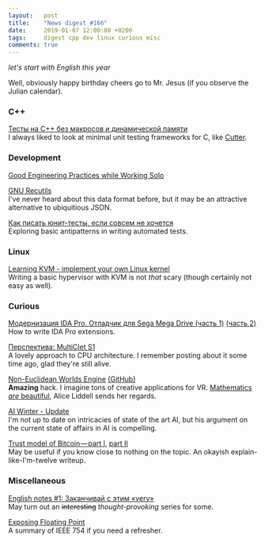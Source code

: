 ```yaml
---
layout:   post
title:    "News digest #166"
date:     2019-01-07 12:00:00 +0200
tags:     digest cpp dev linux curious misc
comments: true
---
```


_let's start with English this year_

Well, obviously happy birthday cheers go to Mr. Jesus (if you observe the Julian calendar).

### C++

[Тесты на C++ без макросов и динамической памяти](https://habr.com/post/434906/)<br/>
I always liked to look at minimal unit testing frameworks for C, like [Cutter](http://cutter.sourceforge.net).

### Development

[Good Engineering Practices while Working Solo](https://blog.bitsrc.io/good-engineering-practices-while-working-solo-ad872e727af4)

[GNU Recutils](https://www.gnu.org/software/recutils/)<br/>
I've never heard about this data format before, but it may be an attractive alternative to ubiquitious JSON.

[Как писать юнит-тесты, если совсем не хочется](https://habr.com/post/434972/)<br/>
Exploring basic antipatterns in writing automated tests. 

### Linux

[Learning KVM - implement your own Linux kernel](https://david942j.blogspot.com/2018/10/note-learning-kvm-implement-your-own.html)<br/>
Writing a basic hypervisor with KVM is not _that_ scary (though certainly not easy as well).

### Curious

[Модернизация IDA Pro. Отладчик для Sega Mega Drive (часть 1)](https://habr.com/post/434992/) [(часть 2)](https://habr.com/post/435002/)<br/>
How to write IDA Pro extensions.

[Перспектива: MultiClet S1](https://habr.com/post/434982/)<br/>
A lovely approach to CPU architecture. I remember posting about it some time ago, glad they're still alive.

[Non-Euclidean Worlds Engine](https://www.youtube.com/watch?v=kEB11PQ9Eo8&feature=youtu.be) [(GitHub)](https://github.com/HackerPoet/NonEuclidean)<br/>
**Amazing** hack. I imagine tons of creative applications for VR. [Mathematics _are_ beautiful](https://www.youtube.com/watch?v=slT4yb8mEac), Alice Liddell sends her regards.

[AI Winter - Update](https://blog.piekniewski.info/2018/10/29/ai-winter-update/)<br/>
I'm not up to date on intricacies of state of the art AI, but his argument on the current state of affairs in AI is compelling.

[Trust model of Bitcoin — part I](https://hackernoon.com/trust-model-of-bitcoin-part-i-34aacf47d444), [part II](https://hackernoon.com/trust-model-of-bitcoin-part-ii-bfcfa15b8f09)<br/>
May be useful if you know close to nothing on the topic. An okayish explain-like-I'm-twelve writeup.

### Miscellaneous

[English notes #1: Заканчивай с этим «very»](https://habr.com/company/flant/blog/434648/)<br/>
May turn out an ~~interesting~~ _thought-provoking_ series for some.

[Exposing Floating Point](https://ciechanow.ski/exposing-floating-point/)<br/>
A summary of IEEE 754 if you need a refresher.
